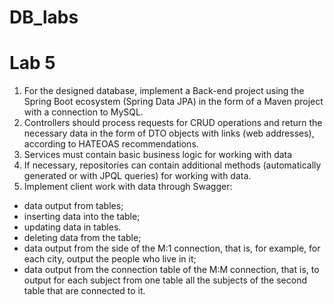# DB_labs

# Lab 5

1. For the designed database, implement a Back-end project using the Spring Boot ecosystem (Spring Data JPA) in the form of a Maven project with a connection to MySQL. 
2. Controllers should process requests for CRUD operations and return the necessary data in the form of DTO objects with links (web addresses), according to HATEOAS recommendations.
3. Services must contain basic business logic for working with data
4. If necessary, repositories can contain additional methods (automatically generated or with JPQL queries) for working with data.
5. Implement client work with data through Swagger:
  - data output from tables;
  - inserting data into the table;
  - updating data in tables.
  - deleting data from the table;
  - data output from the side of the M:1 connection, that is, for example, for each city, output the people who live in it;
  - data output from the connection table of the M:M connection, that is, to output for each subject from one table all the subjects of the second table that are connected to it.




